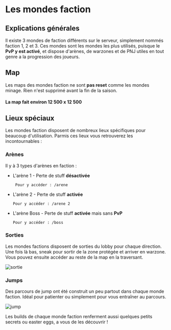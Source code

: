 # Les mondes faction

## Explications générales
Il existe 3 mondes de faction différents sur le serveur, simplement nommés faction 1, 2 et 3. Ces mondes sont les mondes les plus utilisés, puisque le __PvP y est activé__, et dispose d'arènes, de warzones et de PNJ utiles en tout genre a la progression des joueurs.

## Map
Les maps des mondes faction ne sont __pas reset__ comme les mondes minage. Rien n'est supprimé avant la fin de la saison.
#### La map fait environ 12 500 x 12 500 


## Lieux spéciaux
Les mondes faction disposent de nombreux lieux spécifiques pour beaucoup d'utilisation. Parmis ces lieux vous retrouverez les incontournables :

### Arènes
Il y à 3 types d'arènes en faction :
+ L'arène 1 - Perte de stuff __désactivée__

    ````
     Pour y accéder : /arene
    ````
+ L'arène 2 - Perte de stuff __activée__
    ````
    Pour y accéder : /arene 2
    ````
+ L'arène Boss - Perte de stuff __activée__ mais sans __PvP__
    ````
    Pour y accéder : /boss
    ````
### Sorties
Les mondes factions disposent de sorties du lobby pour chaque direction. Une fois là bas, sneak pour sortir de la zone protégée et arriver en warzone. Vous pouvez ensuite accéder au reste de la map en la traversant.

![sortie](https://raw.githubusercontent.com/HisteriaMC/histeria-wiki/main/.assets/boss/sortie.png)

### Jumps
Des parcours de jump ont été construit un peu partout dans chaque monde faction. Idéal pour patienter ou simplement pour vous entraîner au parcours.

![jump](https://raw.githubusercontent.com/HisteriaMC/histeria-wiki/main/.assets/boss/jump.png)

Les builds de chaque monde faction renferment aussi quelques petits secrets ou easter eggs, a vous de les découvrir !
